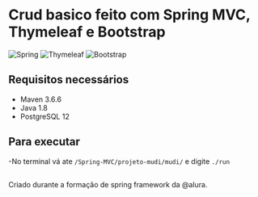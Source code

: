 # Crud basico feito com Spring MVC, Thymeleaf e Bootstrap

![Spring](https://img.shields.io/badge/spring-%236DB33F.svg?style=for-the-badge&logo=spring&logoColor=white)
![Thymeleaf](https://img.shields.io/badge/Thymeleaf-%23005C0F.svg?style=for-the-badge&logo=Thymeleaf&logoColor=white)
![Bootstrap](https://img.shields.io/badge/bootstrap-%23563D7C.svg?style=for-the-badge&logo=bootstrap&logoColor=white)

## Requisitos necessários
- Maven 3.6.6 
- Java 1.8
- PostgreSQL 12

## Para executar
-No terminal vá ate ```/Spring-MVC/projeto-mudi/mudi/``` e digite ```./run```  

##

Criado durante a formação de spring framework da @alura.

